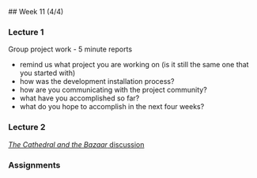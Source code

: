 <div class="week">

<div class="week_heading" markdown="1">
## Week 11 (4/4)
</div>

<div class="column_materials"  markdown="1">

### Lecture 1

Group project work - 5 minute reports 
- remind us what project you are working on (is it still the same one that 
you started with)
- how was the development installation process?
- how are you communicating with the project community?
- what have you accomplished so far?
- what do you hope to accomplish in the next four weeks? 



### Lecture 2


[_The Cathedral and the Bazaar_ discussion](slides/cathedral_bazaar_lessons.html)



</div>

<div class="column_assign"  markdown="1">

### Assignments



</div>
</div>

